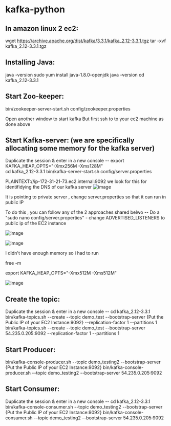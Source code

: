 # kafka-python

In amazon linux 2 ec2:
-----------------------

wget https://archive.apache.org/dist/kafka/3.3.1/kafka_2.12-3.3.1.tgz
tar -xvf kafka_2.12-3.3.1.tgz

Installing Java:
-----------------------

java -version
sudo yum install java-1.8.0-openjdk
java -version
cd kafka_2.12-3.3.1


Start Zoo-keeper:
-------------------------------
bin/zookeeper-server-start.sh config/zookeeper.properties

Open another window to start kafka
But first ssh to to your ec2 machine as done above


Start Kafka-server: (we are specifically allocating some memory for the kafka server)
----------------------------------------
Duplicate the session & enter in a new console --
export KAFKA_HEAP_OPTS="-Xmx256M -Xms128M"  
cd kafka_2.12-3.3.1
bin/kafka-server-start.sh config/server.properties

PLAINTEXT://ip-172-31-21-73.ec2.internal:9092 we look for this for identifidying the DNS of our kafka server
![image](https://github.com/user-attachments/assets/efe8646d-230f-4f1c-b437-135bd83c552d)

It is pointing to private server , change server.properties so that it can run in public IP 

To do this , you can follow any of the 2 approaches shared belwo --
Do a "sudo nano config/server.properties" - change ADVERTISED_LISTENERS to public ip of the EC2 instance

![image](https://github.com/user-attachments/assets/d10dd91c-a163-4d40-b468-6c41e0e282b5)

![image](https://github.com/user-attachments/assets/85f65e77-3049-473d-a42c-cabe35268802)

I didn't have enough memory so i had to run

free -m

export KAFKA_HEAP_OPTS="-Xmx512M -Xms512M"

![image](https://github.com/user-attachments/assets/1dce7213-b242-44d3-8ef4-51a6c69bbbca)

Create the topic:
-----------------------------
Duplicate the session & enter in a new console --
cd kafka_2.12-3.3.1
bin/kafka-topics.sh --create --topic demo_test --bootstrap-server {Put the Public IP of your EC2 Instance:9092} --replication-factor 1 --partitions 1
bin/kafka-topics.sh --create --topic demo_test --bootstrap-server 54.235.0.205:9092 --replication-factor 1 --partitions 1

Start Producer:
--------------------------
bin/kafka-console-producer.sh --topic demo_testing2 --bootstrap-server {Put the Public IP of your EC2 Instance:9092} 
bin/kafka-console-producer.sh --topic demo_testing2 --bootstrap-server 54.235.0.205:9092 

Start Consumer:
-------------------------
Duplicate the session & enter in a new console --
cd kafka_2.12-3.3.1
bin/kafka-console-consumer.sh --topic demo_testing2 --bootstrap-server {Put the Public IP of your EC2 Instance:9092}
bin/kafka-console-consumer.sh --topic demo_testing2 --bootstrap-server 54.235.0.205:9092
